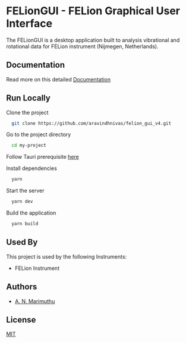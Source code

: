 
# FELionGUI - FELion Graphical User Interface

The FELionGUI is a desktop application built to analysis vibrational and rotational data for FELion instrument (Nijmegen, Netherlands).

## Documentation

Read more on this detailed [Documentation](https://felion.vercel.app/)

## Run Locally

Clone the project

```bash
  git clone https://github.com/aravindhnivas/felion_gui_v4.git
```

Go to the project directory

```bash
  cd my-project
```

Follow Tauri prerequisite [here](https://tauri.app/v1/guides/getting-started/prerequisites/)

Install dependencies

```bash
  yarn
```

Start the server

```bash
  yarn dev
```

Build the application

```bash
  yarn build
```

## Used By

This project is used by the following Instruments:

- FELion Instrument

## Authors

- [A. N. Marimuthu](https://www.github.com/aravindhnivas)

## License

[MIT](https://choosealicense.com/licenses/mit/)
